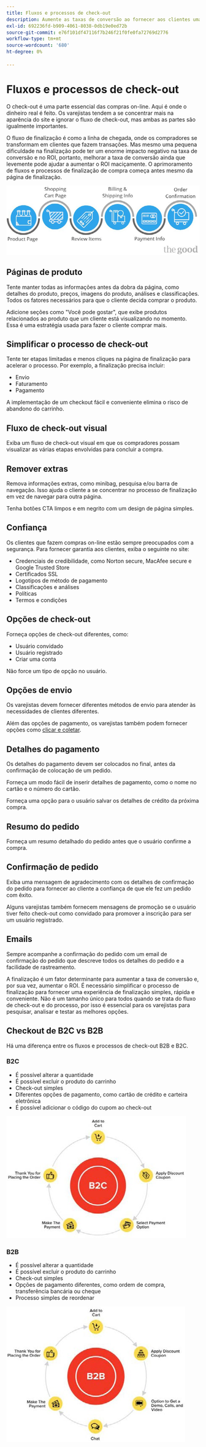 ```yaml
---
title: Fluxos e processos de check-out
description: Aumente as taxas de conversão ao fornecer aos clientes uma experiência de check-out perfeita.
exl-id: 692236fd-b909-4061-8038-0db19e0ed72b
source-git-commit: e76f101df47116f7b246f21f0fe0fa72769d2776
workflow-type: tm+mt
source-wordcount: '680'
ht-degree: 0%

---
```


# Fluxos e processos de check-out

O check-out é uma parte essencial das compras on-line. Aqui é onde o dinheiro real é feito. Os varejistas tendem a se concentrar mais na aparência do site e ignorar o fluxo de check-out, mas ambas as partes são igualmente importantes.

O fluxo de finalização é como a linha de chegada, onde os compradores se transformam em clientes que fazem transações. Mas mesmo uma pequena dificuldade na finalização pode ter um enorme impacto negativo na taxa de conversão e no ROI, portanto, melhorar a taxa de conversão ainda que levemente pode ajudar a aumentar o ROI maciçamente. O aprimoramento de fluxos e processos de finalização de compra começa antes mesmo da página de finalização.

![Fazer check-out do diagrama de fluxo do processo](../../assets/playbooks/checkout-diagram.png)

## Páginas de produto

Tente manter todas as informações antes da dobra da página, como detalhes do produto, preços, imagens do produto, análises e classificações. Todos os fatores necessários para que o cliente decida comprar o produto.

Adicione seções como &quot;Você pode gostar&quot;, que exibe produtos relacionados ao produto que um cliente está visualizando no momento. Essa é uma estratégia usada para fazer o cliente comprar mais.

## Simplificar o processo de check-out

Tente ter etapas limitadas e menos cliques na página de finalização para acelerar o processo. Por exemplo, a finalização precisa incluir:

- Envio
- Faturamento
- Pagamento

A implementação de um checkout fácil e conveniente elimina o risco de abandono do carrinho.

## Fluxo de check-out visual

Exiba um fluxo de check-out visual em que os compradores possam visualizar as várias etapas envolvidas para concluir a compra.

## Remover extras

Remova informações extras, como minibag, pesquisa e/ou barra de navegação. Isso ajuda o cliente a se concentrar no processo de finalização em vez de navegar para outra página.

Tenha botões CTA limpos e em negrito com um design de página simples.

## Confiança

Os clientes que fazem compras on-line estão sempre preocupados com a segurança. Para fornecer garantia aos clientes, exiba o seguinte no site:

- Credenciais de credibilidade, como Norton secure, MacAfee secure e Google Trusted Store
- Certificados SSL
- Logotipos de método de pagamento
- Classificações e análises
- Políticas
- Termos e condições

## Opções de check-out

Forneça opções de check-out diferentes, como:

- Usuário convidado
- Usuário registrado
- Criar uma conta

Não force um tipo de opção no usuário.

## Opções de envio

Os varejistas devem fornecer diferentes métodos de envio para atender às necessidades de clientes diferentes.

Além das opções de pagamento, os varejistas também podem fornecer opções como [clicar e coletar](click-collect.md).

## Detalhes do pagamento

Os detalhes do pagamento devem ser colocados no final, antes da confirmação de colocação de um pedido.

Forneça um modo fácil de inserir detalhes de pagamento, como o nome no cartão e o número do cartão.

Forneça uma opção para o usuário salvar os detalhes de crédito da próxima compra.

## Resumo do pedido

Forneça um resumo detalhado do pedido antes que o usuário confirme a compra.

## Confirmação de pedido

Exiba uma mensagem de agradecimento com os detalhes de confirmação do pedido para fornecer ao cliente a confiança de que ele fez um pedido com êxito.

Alguns varejistas também fornecem mensagens de promoção se o usuário tiver feito check-out como convidado para promover a inscrição para ser um usuário registrado.

## Emails

Sempre acompanhe a confirmação do pedido com um email de confirmação do pedido que descreve todos os detalhes do pedido e a facilidade de rastreamento.

A finalização é um fator determinante para aumentar a taxa de conversão e, por sua vez, aumentar o ROI. É necessário simplificar o processo de finalização para fornecer uma experiência de finalização simples, rápida e conveniente. Não é um tamanho único para todos quando se trata do fluxo de check-out e do processo, por isso é essencial para os varejistas para pesquisar, analisar e testar as melhores opções.

## Checkout de B2C vs B2B

Há uma diferença entre os fluxos e processos de check-out B2B e B2C.

### B2C

- É possível alterar a quantidade
- É possível excluir o produto do carrinho
- Check-out simples
- Diferentes opções de pagamento, como cartão de crédito e carteira eletrônica
- É possível adicionar o código do cupom ao check-out

![Diagrama de checkout do B2C](../../assets/playbooks/checkout-b2c.png)

### B2B

- É possível alterar a quantidade
- É possível excluir o produto do carrinho
- Check-out simples
- Opções de pagamento diferentes, como ordem de compra, transferência bancária ou cheque
- Processo simples de reordenar

![Diagrama de check-out B2B](../../assets/playbooks/checkout-b2b.png)
